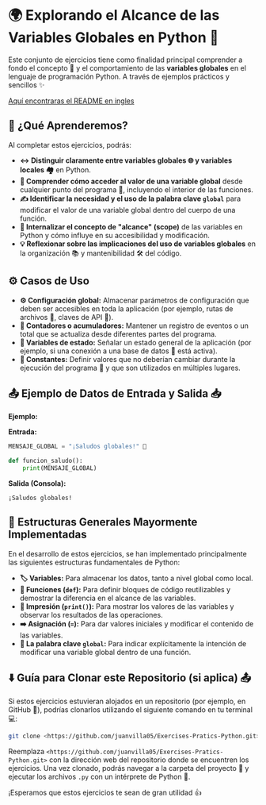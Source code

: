 # 🌍 Explorando el Alcance de las Variables Globales en Python 🐍

Este conjunto de ejercicios tiene como finalidad principal comprender a fondo el concepto 🧠 y el comportamiento de las **variables globales** en el lenguaje de programación Python. A través de ejemplos prácticos y sencillos ✨

[Aquí encontraras el README en ingles](https://github.com/juanvilla05/Exercises-Pratics-Python/blob/2bbb02ff2251717eebcf836afd76137b31d9b02c/README_English.md)

## 🤔 ¿Qué Aprenderemos?

Al completar estos ejercicios, podrás:

* **↔️ Distinguir claramente entre variables globales 🌐 y variables locales 🏘️** en Python.
* **🔑 Comprender cómo acceder al valor de una variable global** desde cualquier punto del programa 📍, incluyendo el interior de las funciones.
* **✍️ Identificar la necesidad y el uso de la palabra clave `global`** para modificar el valor de una variable global dentro del cuerpo de una función.
* **🔭 Internalizar el concepto de "alcance" (scope)** de las variables en Python y cómo influye en su accesibilidad y modificación.
* **💡 Reflexionar sobre las implicaciones del uso de variables globales** en la organización 📚 y mantenibilidad 🛠️ del código.

## ⚙️ Casos de Uso

* **⚙️ Configuración global:** Almacenar parámetros de configuración que deben ser accesibles en toda la aplicación (por ejemplo, rutas de archivos 📂, claves de API 🔑).
* **🔢 Contadores o acumuladores:** Mantener un registro de eventos o un total que se actualiza desde diferentes partes del programa.
* **🚦 Variables de estado:** Señalar un estado general de la aplicación (por ejemplo, si una conexión a una base de datos 💾 está activa).
* **📌 Constantes:** Definir valores que no deberían cambiar durante la ejecución del programa 🚫 y que son utilizados en múltiples lugares.

## 📤 Ejemplo de Datos de Entrada y Salida 📥

**Ejemplo:**

**Entrada:**

```python
MENSAJE_GLOBAL = "¡Saludos globales!" 👋

def funcion_saludo():
    print(MENSAJE_GLOBAL)

````

**Salida (Consola):**

```
¡Saludos globales!

```

## 🧱 Estructuras Generales Mayormente Implementadas

En el desarrollo de estos ejercicios, se han implementado principalmente las siguientes estructuras fundamentales de Python:

  * **🏷️ Variables:** Para almacenar los datos, tanto a nivel global como local.
  * **🧩 Funciones (`def`):** Para definir bloques de código reutilizables y demostrar la diferencia en el alcance de las variables.
  * **📢 Impresión (`print()`):** Para mostrar los valores de las variables y observar los resultados de las operaciones.
  * **➡️ Asignación (`=`):** Para dar valores iniciales y modificar el contenido de las variables.
  * **🔑 La palabra clave `global`:** Para indicar explícitamente la intención de modificar una variable global dentro de una función.

## ⬇️ Guía para Clonar este Repositorio (si aplica) 📤

Si estos ejercicios estuvieran alojados en un repositorio (por ejemplo, en GitHub 🐙), podrías clonarlos utilizando el siguiente comando en tu terminal 💻:

```bash
git clone <https://github.com/juanvilla05/Exercises-Pratics-Python.git>
```

Reemplaza `<https://github.com/juanvilla05/Exercises-Pratics-Python.git>` con la dirección web del repositorio donde se encuentren los ejercicios. Una vez clonado, podrás navegar a la carpeta del proyecto 📂 y ejecutar los archivos `.py` con un intérprete de Python 🐍.

¡Esperamos que estos ejercicios te sean de gran utilidad 👍
